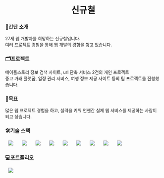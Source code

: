 <h1 align="center"> 신규철 </h1>

<h3>🦢간단 소개</h3>
27세 웹 개발자를 희망하는 신규철입니다.<br>
여러 프로젝트 경험을 통해 웹 개발의 경험을 쌓고 있습니다.

<h3>🗂️프로젝트</h3>
메이플스토리 정보 검색 사이트, url 단축 서비스 2건의 개인 프로젝트<br>
중고 거래 플랫폼, 일정 관리 서비스, 여행 정보 제공 사이트 등의 팀 프로젝트를 진행했습니다.

<h3>🤗목표</h3>
많은 웹 프로젝트 경험을 하고, 실력을 키워 언젠간 실제 웹 서비스를 제공하는 사람이 되고 싶습니다.

<h3>🛠기술 스택</h3>
<div>
<img src="https://img.shields.io/badge/Java-007396?style=flat-square&logo=Java&logoColor=white" style="height : auto; margin-left : 10px; margin-right : 10px;"/></a>&nbsp;
<img src="https://img.shields.io/badge/MySQL-4479A1?style=flat-square&logo=MySQL&logoColor=white" style="height : auto; margin-left : 10px; margin-right : 10px;"/></a>&nbsp;
<img src="https://img.shields.io/badge/HTML5-E34F26?style=flat-square&logo=HTML5&logoColor=white" style="height : auto; margin-left : 10px; margin-right : 10px;"/></a>&nbsp;
<img src="https://img.shields.io/badge/CSS3-1572B6?style=flat-square&logo=CSS3&logoColor=white" style="height : auto; margin-left : 10px; margin-right : 10px;"/></a>&nbsp;
    <img src="https://img.shields.io/badge/React-4479A1?style=flat-square&logo=React&logoColor=white" style="height : auto; margin-left : 10px; margin-right : 10px;"/></a>&nbsp;
<img src="https://img.shields.io/badge/JavaScript-F7DF1E?style=flat-square&logo=JavaScript&logoColor=white" style="height : auto; margin-left : 10px; margin-right : 10px;"/></a>&nbsp;
<img src="https://img.shields.io/badge/TypeScript-1572B6?style=flat-square&logo=TypeScript&logoColor=white" style="height : auto; margin-left : 10px; margin-right : 10px;"/></a>&nbsp;
<img src="https://img.shields.io/badge/Jest-E34F26?style=flat-square&logo=Jest&logoColor=white" style="height : auto; margin-left : 10px; margin-right : 10px;"/></a>&nbsp;
<img src="https://img.shields.io/badge/Redux-E34F26?style=flat-square&logo=Redux&logoColor=white" style="height : auto; margin-left : 10px; margin-right : 10px;"/></a>&nbsp;
</div>

<h3>💻포트폴리오</h3>
<a href="https://kyuchory.github.io/portfolio/">
    <img src="http://img.shields.io/badge/Portfolio-00D182?style=flat&logo=Emby&logoColor=white&link=https://kyuchory.github.io/portfolio/"
        style="height : auto; margin-left : 10px; margin-right : 10px;"/>
</a
